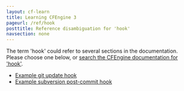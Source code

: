 ```yaml
---
layout: cf-learn
title: Learning CFEngine 3
pageurl: /ref/hook
posttitle: Reference disambiguation for 'hook'
navsection: none
---
```


The term 'hook' could refer to several sections in the documentation. Please choose one below, or
[search the CFEngine documentation for 'hook'](http://cfengine.com/docs/3.5/search.html?q=hook).

- [Example git update hook](http://cfengine.com/docs/3.5/manuals-writing-policy-version-control.html#example-git-update-hook)
- [Example subversion post-commit hook](http://cfengine.com/docs/3.5/manuals-writing-policy-version-control.html#example-subversion-post-commit-hook)
